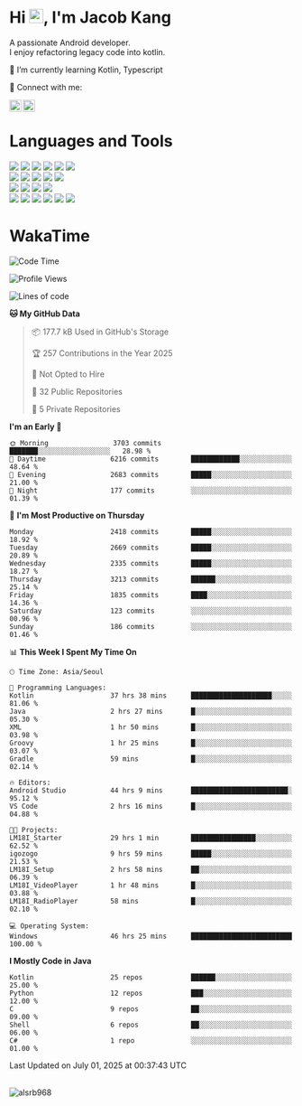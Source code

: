 # Hi <img src="https://media.giphy.com/media/hvRJCLFzcasrR4ia7z/giphy.gif" width="25px">, I'm Jacob Kang
A passionate Android developer.
</br>
I enjoy refactoring legacy code into kotlin.

🌱 I’m currently learning Kotlin, Typescript

🤝 Connect with me:

<a href="https://www.linkedin.com/in/minkyu-kang-b7477b1b2/"><img align="left" src="https://raw.githubusercontent.com/yushi1007/yushi1007/main/images/linkedin.svg" alt="Minkyu Kang | LinkedIn" width="21px"/></a>
<a href="https://www.instagram.com/_jacob_kang/"><img align="left" src="https://raw.githubusercontent.com/yushi1007/yushi1007/main/images/instagram.svg" alt="Jacob Kang | Instagram" width="21px"/></a>

</br>

# Languages and Tools

<div align="left">
<img src="https://img.shields.io/badge/java-007396?logo=java&logoColor=white"/>
<img src="https://img.shields.io/badge/kotlin-7F52FF?logo=kotlin&logoColor=white"/>
<img src="https://img.shields.io/badge/python-3776AB?logo=python&logoColor=white"/>
<img src="https://img.shields.io/badge/bash shell-4EAA25?logo=gnubash&logoColor=white"/>
<img src="https://img.shields.io/badge/c-A8B9CC?logo=c&logoColor=white"/>
<img src="https://img.shields.io/badge/c++-00599C?logo=c%2b%2b&logoColor=white"/>
</div>
<div align="left">
<img src="https://img.shields.io/badge/git-F05032?logo=git&logoColor=white"/>
<img src="https://img.shields.io/badge/github-181717?logo=github&logoColor=white"/>
<img src="https://img.shields.io/badge/mysql-4479A1?logo=mysql&logoColor=white"/>
<img src="https://img.shields.io/badge/sqlite-003B57?logo=sqlite&logoColor=white"/>
<img src="https://img.shields.io/badge/amazon AWS-232F3E?logo=amazonaws&logoColor=white"/>
</div>
<div align="left">
<img src="https://img.shields.io/badge/android-3DDC84?logo=android&logoColor=white"/>
<img src="https://img.shields.io/badge/linux-FCC624?logo=linux&logoColor=white"/>
<img src="https://img.shields.io/badge/flask-000000?logo=flask&logoColor=white"/>
<img src="https://img.shields.io/badge/arduino-00979D?logo=arduino&logoColor=white"/>
</div>
<div align="left">
<img src="https://img.shields.io/badge/slack-4A154B?logo=slack&logoColor=white"/>
<img src="https://img.shields.io/badge/notion-000000?logo=notion&logoColor=white"/>
<img src="https://img.shields.io/badge/jira-0052CC?logo=jira&logoColor=white"/>
<img src="https://img.shields.io/badge/postman-FF6C37?logo=postman&logoColor=white"/>
<img src="https://img.shields.io/badge/intellij-000000?logo=intellijidea&logoColor=white"/>
<img src="https://img.shields.io/badge/pycharm-000000?logo=pycharm&logoColor=white"/>
</div>

# WakaTime

<!--START_SECTION:waka-->
![Code Time](http://img.shields.io/badge/Code%20Time-4%2C986%20hrs%2031%20mins-blue)

![Profile Views](http://img.shields.io/badge/Profile%20Views-0-blue)

![Lines of code](https://img.shields.io/badge/From%20Hello%20World%20I%27ve%20Written-5.3%20million%20lines%20of%20code-blue)

**🐱 My GitHub Data** 

> 📦 177.7 kB Used in GitHub's Storage 
 > 
> 🏆 257 Contributions in the Year 2025
 > 
> 🚫 Not Opted to Hire
 > 
> 📜 32 Public Repositories 
 > 
> 🔑 5 Private Repositories 
 > 
**I'm an Early 🐤** 

```text
🌞 Morning                3703 commits        ███████░░░░░░░░░░░░░░░░░░   28.98 % 
🌆 Daytime                6216 commits        ████████████░░░░░░░░░░░░░   48.64 % 
🌃 Evening                2683 commits        █████░░░░░░░░░░░░░░░░░░░░   21.00 % 
🌙 Night                  177 commits         ░░░░░░░░░░░░░░░░░░░░░░░░░   01.39 % 
```
📅 **I'm Most Productive on Thursday** 

```text
Monday                   2418 commits        █████░░░░░░░░░░░░░░░░░░░░   18.92 % 
Tuesday                  2669 commits        █████░░░░░░░░░░░░░░░░░░░░   20.89 % 
Wednesday                2335 commits        █████░░░░░░░░░░░░░░░░░░░░   18.27 % 
Thursday                 3213 commits        ██████░░░░░░░░░░░░░░░░░░░   25.14 % 
Friday                   1835 commits        ████░░░░░░░░░░░░░░░░░░░░░   14.36 % 
Saturday                 123 commits         ░░░░░░░░░░░░░░░░░░░░░░░░░   00.96 % 
Sunday                   186 commits         ░░░░░░░░░░░░░░░░░░░░░░░░░   01.46 % 
```


📊 **This Week I Spent My Time On** 

```text
🕑︎ Time Zone: Asia/Seoul

💬 Programming Languages: 
Kotlin                   37 hrs 38 mins      ████████████████████░░░░░   81.06 % 
Java                     2 hrs 27 mins       █░░░░░░░░░░░░░░░░░░░░░░░░   05.30 % 
XML                      1 hr 50 mins        █░░░░░░░░░░░░░░░░░░░░░░░░   03.98 % 
Groovy                   1 hr 25 mins        █░░░░░░░░░░░░░░░░░░░░░░░░   03.07 % 
Gradle                   59 mins             █░░░░░░░░░░░░░░░░░░░░░░░░   02.14 % 

🔥 Editors: 
Android Studio           44 hrs 9 mins       ████████████████████████░   95.12 % 
VS Code                  2 hrs 16 mins       █░░░░░░░░░░░░░░░░░░░░░░░░   04.88 % 

🐱‍💻 Projects: 
LM18I_Starter            29 hrs 1 min        ████████████████░░░░░░░░░   62.52 % 
igozogo                  9 hrs 59 mins       █████░░░░░░░░░░░░░░░░░░░░   21.53 % 
LM18I_Setup              2 hrs 58 mins       ██░░░░░░░░░░░░░░░░░░░░░░░   06.39 % 
LM18I_VideoPlayer        1 hr 48 mins        █░░░░░░░░░░░░░░░░░░░░░░░░   03.88 % 
LM18I_RadioPlayer        58 mins             █░░░░░░░░░░░░░░░░░░░░░░░░   02.10 % 

💻 Operating System: 
Windows                  46 hrs 25 mins      █████████████████████████   100.00 % 
```

**I Mostly Code in Java** 

```text
Kotlin                   25 repos            ██████░░░░░░░░░░░░░░░░░░░   25.00 % 
Python                   12 repos            ███░░░░░░░░░░░░░░░░░░░░░░   12.00 % 
C                        9 repos             ██░░░░░░░░░░░░░░░░░░░░░░░   09.00 % 
Shell                    6 repos             ██░░░░░░░░░░░░░░░░░░░░░░░   06.00 % 
C#                       1 repo              ░░░░░░░░░░░░░░░░░░░░░░░░░   01.00 % 
```




 Last Updated on July 01, 2025 at 00:37:43 UTC
<!--END_SECTION:waka-->

</br>

<div align="left">
<img align="left" src="https://github-readme-stats.vercel.app/api/top-langs?username=alsrb968&show_icons=true&locale=en&layout=compact&theme=dark" alt="alsrb968" />
</div>
